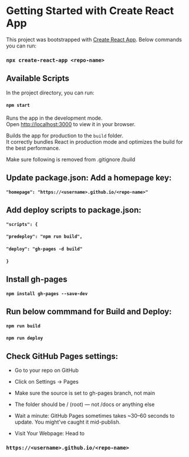 # Getting Started with Create React App

This project was bootstrapped with [Create React App](https://github.com/facebook/create-react-app).
Below commands you can run: 
### `npx create-react-app <repo-name>`

## Available Scripts

In the project directory, you can run:
#### `npm start`

Runs the app in the development mode.\
Open [http://localhost:3000](http://localhost:3000) to view it in your browser.

Builds the app for production to the `build` folder.\
It correctly bundles React in production mode and optimizes the build for the best performance.

Make sure following is removed from .gitignore
/build

## Update package.json: Add a homepage key:
#### `"homepage": "https://<username>.github.io/<repo-name>"`

## Add deploy scripts to package.json:

#### `"scripts": {`
####   `"predeploy": "npm run build",`
####   `"deploy": "gh-pages -d build"`
#### `}`

## Install gh-pages
#### `npm install gh-pages --save-dev`

## Run below commmand for Build and Deploy: 
#### `npm run build`
#### `npm run deploy`

## Check GitHub Pages settings:
- Go to your repo on GitHub
- Click on Settings → Pages
- Make sure the source is set to gh-pages branch, not main
- The folder should be / (root) — not /docs or anything else

- Wait a minute: GitHub Pages sometimes takes ~30–60 seconds to update. You might’ve caught it mid-publish.

- Visit Your Webpage: Head to 
### `https://<username>.github.io/<repo-name>`